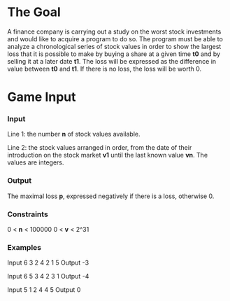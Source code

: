 # The Goal

A finance company is carrying out a study on the worst stock investments and would like to acquire a program to do so. The program must be able to analyze a chronological series of stock values in order to show the largest loss that it is possible to make by buying a share at a given time **t0** and by selling it at a later date **t1**. The loss will be expressed as the difference in value between **t0** and **t1**. If there is no loss, the loss will be worth 0.

# Game Input

### Input
Line 1: the number **n** of stock values available.

Line 2: the stock values arranged in order, from the date of their introduction on the stock market **v1** until the last known value **vn**. The values are integers.

### Output

The maximal loss **p**, expressed negatively if there is a loss, otherwise 0.

### Constraints
0 < **n** < 100000
0 < **v** < 2^31

### Examples
Input
6
3 2 4 2 1 5
Output
-3

Input
6
5 3 4 2 3 1
Output
-4

Input
5
1 2 4 4 5
Output
0